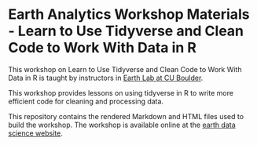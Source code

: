 # Earth Analytics Workshop Materials - Learn to Use Tidyverse and Clean Code to Work With Data in R

This workshop on Learn to Use Tidyverse and Clean Code to Work With Data in R is taught by instructors in <a href="https://www.colorado.edu/earthlab/" target="_blank"> Earth Lab at CU Boulder</a>. 

This workshop provides lessons on using tidyverse in R to write more efficient code for cleaning and processing data. 

This repository contains the rendered Markdown and HTML files used to build the workshop. The workshop is available online at the <a href="https://www.earthdatascience.org/workshops/" target="_blank">earth data science website</a>.
